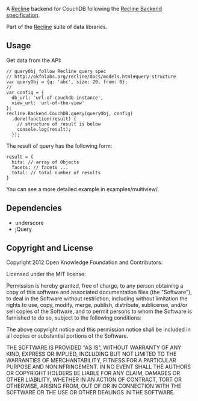 A [Recline][] backend for CouchDB following the [Recline Backend specification][backend].

Part of the [Recline][] suite of data libraries.

[backend]: http://okfnlabs.org/recline/docs/backends.html
[Recline]: http://okfnlabs.org/recline/

## Usage

Get data from the API:

    // queryObj follow Recline query spec
    // http://okfnlabs.org/recline/docs/models.html#query-structure
    var queryObj = {q: 'abc', size: 20, from: 0};
    // 
    var config = {
      db_url: 'url-of-couchdb-instance',
      view_url: 'url-of-the-view'
    };
    recline.Backend.CouchDB.query(queryObj, config)
      .done(function(result) {
        // structure of result is below
        console.log(result);
      });

The result of query has the following form:

    result = {
      hits: // array of Objects
      facets: // facets ...
      total: // total number of results
    }

You can see a more detailed example in examples/multiview/.

## Dependencies

* underscore
* jQuery

## Copyright and License

Copyright 2012 Open Knowledge Foundation and Contributors.

Licensed under the MIT license:

Permission is hereby granted, free of charge, to any person obtaining a copy
of this software and associated documentation files (the "Software"), to deal
in the Software without restriction, including without limitation the rights
to use, copy, modify, merge, publish, distribute, sublicense, and/or sell
copies of the Software, and to permit persons to whom the Software is
furnished to do so, subject to the following conditions:

The above copyright notice and this permission notice shall be included in
all copies or substantial portions of the Software.

THE SOFTWARE IS PROVIDED "AS IS", WITHOUT WARRANTY OF ANY KIND, EXPRESS OR
IMPLIED, INCLUDING BUT NOT LIMITED TO THE WARRANTIES OF MERCHANTABILITY,
FITNESS FOR A PARTICULAR PURPOSE AND NONINFRINGEMENT. IN NO EVENT SHALL THE
AUTHORS OR COPYRIGHT HOLDERS BE LIABLE FOR ANY CLAIM, DAMAGES OR OTHER
LIABILITY, WHETHER IN AN ACTION OF CONTRACT, TORT OR OTHERWISE, ARISING FROM,
OUT OF OR IN CONNECTION WITH THE SOFTWARE OR THE USE OR OTHER DEALINGS IN
THE SOFTWARE.

